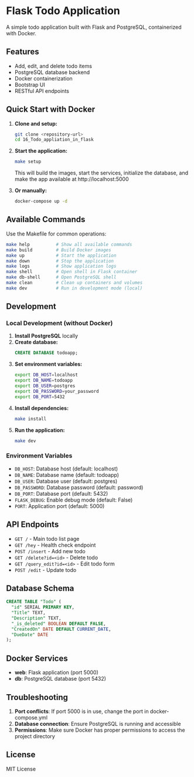 # Flask Todo Application

A simple todo application built with Flask and PostgreSQL, containerized with Docker.

## Features

- Add, edit, and delete todo items
- PostgreSQL database backend
- Docker containerization
- Bootstrap UI
- RESTful API endpoints

## Quick Start with Docker

1. **Clone and setup:**
   ```bash
   git clone <repository-url>
   cd 16_Todo_appliation_in_flask
   ```

2. **Start the application:**
   ```bash
   make setup
   ```
   This will build the images, start the services, initialize the database, and make the app available at http://localhost:5000

3. **Or manually:**
   ```bash
   docker-compose up -d
   ```

## Available Commands

Use the Makefile for common operations:

```bash
make help          # Show all available commands
make build         # Build Docker images
make up            # Start the application
make down          # Stop the application
make logs          # Show application logs
make shell         # Open shell in Flask container
make db-shell      # Open PostgreSQL shell
make clean         # Clean up containers and volumes
make dev           # Run in development mode (local)
```

## Development

### Local Development (without Docker)

1. **Install PostgreSQL** locally
2. **Create database:**
   ```sql
   CREATE DATABASE todoapp;
   ```
3. **Set environment variables:**
   ```bash
   export DB_HOST=localhost
   export DB_NAME=todoapp
   export DB_USER=postgres
   export DB_PASSWORD=your_password
   export DB_PORT=5432
   ```
4. **Install dependencies:**
   ```bash
   make install
   ```
5. **Run the application:**
   ```bash
   make dev
   ```

### Environment Variables

- `DB_HOST`: Database host (default: localhost)
- `DB_NAME`: Database name (default: todoapp)
- `DB_USER`: Database user (default: postgres)
- `DB_PASSWORD`: Database password (default: password)
- `DB_PORT`: Database port (default: 5432)
- `FLASK_DEBUG`: Enable debug mode (default: False)
- `PORT`: Application port (default: 5000)

## API Endpoints

- `GET /` - Main todo list page
- `GET /hey` - Health check endpoint
- `POST /insert` - Add new todo
- `GET /delete?id=<id>` - Delete todo
- `GET /query_edit?id=<id>` - Edit todo form
- `POST /edit` - Update todo

## Database Schema

```sql
CREATE TABLE "Todo" (
  "id" SERIAL PRIMARY KEY,
  "Title" TEXT,
  "Description" TEXT,
  "_is_deleted" BOOLEAN DEFAULT FALSE,
  "CreatedOn" DATE DEFAULT CURRENT_DATE,
  "DueDate" DATE
);
```

## Docker Services

- **web**: Flask application (port 5000)
- **db**: PostgreSQL database (port 5432)

## Troubleshooting

1. **Port conflicts**: If port 5000 is in use, change the port in docker-compose.yml
2. **Database connection**: Ensure PostgreSQL is running and accessible
3. **Permissions**: Make sure Docker has proper permissions to access the project directory

## License

MIT License
